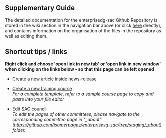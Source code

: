 ## Supplementary Guide 
The detailed documentation for the enterprisedg-sac Github Repository is stored in the wiki section in the navigation bar above (or click [here](https://github.com/isomerpages/enterprisesg-sac/wiki) directly), and contains information on the organisation of the files in the repository as well as editing them. 

## Shortcut tips / links
**Right click and choose 'open link in new tab' or 'open link in new window' when clicking on the links below - so that this page can be left opened**

* <a target="_blank" href="https://github.com/isomerpages/enterprisesg-sac/new/staging/courses/_posts?filename=YYYY-MM-DD-title-of-post.md&value=---%0Alayout:+post%0Atitle:+Title+of+Post%0Apermalink:+/newsroom/news-releases/title-of-post%0A---%0A<!--+example+syntax+for+image:+![Image+name](/images/press-release/photos/path-name)+-->">Create a new article inside news-release</a>

* [Create a new training course](https://github.com/isomerpages/enterprisesg-sac/new/staging/courses/_posts?filename=YYYY-MM-DD-title-of-course-page.md&value=---%0Alayout:+simple-page%0Atitle:+Title+of+Course+Page%0Acourse_date:+DD+Month+YYYY%0Apermalink:+/services/training/courses-2019/title-of-course-page%0A---)  
  _For a complete template, refer to a [sample course page](https://raw.githubusercontent.com/isomerpages/enterprisesg-sac/staging/courses/_posts/2019-07-17-Training-Course-on-SAC-CT-17.md) to copy and paste into your file editor_

* [Edit SAC council](https://github.com/isomerpages/enterprisesg-sac/edit/staging/_data/board-of-directors.yml)  
  *To edit the pages of other committees, please navigate to the corresponding committee page in "_about" (https://github.com/isomerpages/enterprisesg-sac/tree/staging/_about) folder.*
